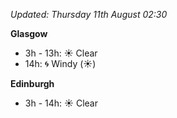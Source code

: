 *Updated: Thursday 11th August 02:30*

**Glasgow**

* 3h - 13h: :sunny: Clear
* 14h: :cyclone: Windy (:sunny:)

**Edinburgh**

* 3h - 14h: :sunny: Clear
